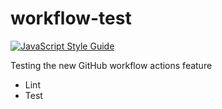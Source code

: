 # workflow-test

[![JavaScript Style Guide](https://img.shields.io/badge/code_style-standard-brightgreen.svg)](https://standardjs.com)

Testing the new GitHub workflow actions feature

* Lint
* Test
